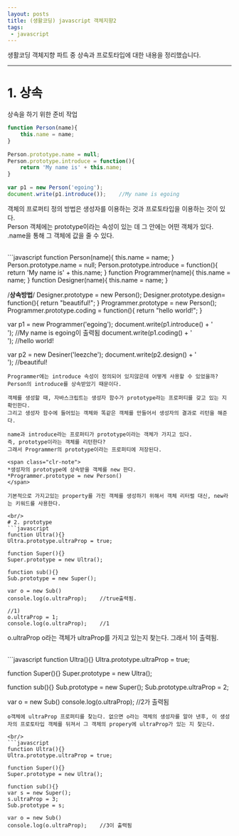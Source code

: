```yaml
---
layout: posts
title: (생활코딩) javascript 객체지향2
tags:
 - javascript
---
```


생활코딩 객체지향 파트 중 상속과 프로토타입에 대한 내용을 정리했습니다.

---

# 1. 상속

상속을 하기 위한 준비 작업
```javascript
function Person(name){ 
    this.name = name; 
} 
 
Person.prototype.name = null; 
Person.prototype.introduce = function(){ 
    return 'My name is' + this.name; 
} 
 
var p1 = new Person('egoing'); 
document.write(p1.introduce());    //My name is egoing
```
객체의 프로퍼티 정의 방법은 생성자를 이용하는 것과 프로토타입을 이용하는 것이 있다.    
Person 객체에는 prototype이라는 속성이 있는 데 그 안에는 어떤 객체가 있다.    
.name을 통해 그 객체에 값을 줄 수 있다.

<br/>
```javascript
function Person(name){ 
   this.name = name; 
}
Person.prototype.name = null; 
Person.prototype.introduce = function(){ 
    return 'My name is' + this.name; 
}
function Programmer(name){ 
    this.name = name; 
}
 function Designer(name){ 
    this.name = name; 
}
 
/**상속방법**/
Designer.prototype = new Person();
Designer.prototype.design= function(){
    return "beautiful!"; 
} 
Programmer.prototype = new Person(); 
Programmer.prototype.coding = function(){ 
    return "hello world!"; 
}
 
var p1 = new Programmer('egoing'); 
document.write(p1.introduce() + '<br/>');    //My name is egoing이 출력됨 
document.write(p1.coding() + '<br/>');    //hello world! 
 
var p2 = new Desiner('leezche'); 
document.write(p2.design() + '<br/>');    //beautiful!
```
Programmer에는 introduce 속성이 정의되어 있지않은데 어떻게 사용할 수 있었을까?    
Person의 introduce를 상속받았기 때문이다.

객체를 생성할 때, 자바스크립트는 생성자 함수가 prototype라는 프로퍼티를 갖고 있는 지 확인한다.    
그리고 생성자 함수에 들어있는 객체와 똑같은 객체를 만들어서 생성자의 결과로 리턴을 해준다.

name과 introduce라는 프로퍼티가 prototype이라는 객체가 가지고 있다.   
즉, prototype이라는 객체를 리턴한다?    
그래서 Programmer의 prototype이라는 프로퍼티에 저장된다.

<span class="clr-note">
*생성자의 prototype에 상속받을 객체를 new 한다.    
*Programmer.prototype = new Person()
</span>

기본적으로 가지고있는 property를 가진 객체를 생성하기 위해서 객체 리터럴 대신, new라는 키워드를 사용한다.

<br/>
# 2. prototype
```javascript
function Ultra(){} 
Ultra.prototype.ultraProp = true; 

function Super(){} 
Super.prototype = new Ultra(); 
 
function sub(){} 
Sub.prototype = new Super(); 
 
var o = new Sub() 
console.log(o.ultraProp);    //true출력됨. 
 
//1) 
o.ultraProp = 1; 
console.log(o.ultraProp);    //1
```
o.ultraProp o라는 객체가 ultraProp를 가지고 있는지 찾는다. 그래서 1이 출력됨.

<br/>
```javascript
function Ultra(){} 
Ultra.prototype.ultraProp = true; 
 
function Super(){} 
Super.prototype = new Ultra(); 
 
function sub(){} 
Sub.prototype = new Super(); 
Sub.prototype.ultraProp = 2; 
 
var o = new Sub() 
console.log(o.ultraProp);    //2가 출력됨
```
o객체에 ultraProp 프로퍼티를 찾는다. 없으면 o라는 객체의 생성자를 알아 낸후, 이 생성자의 프로토타입 객체를 뒤져서 그 객체의 propery에 ultraProp가 있는 지 찾는다.

<br/>
```javascript
function Ultra(){} 
Ultra.prototype.ultraProp = true; 
 
function Super(){} 
Super.prototype = new Ultra(); 
 
function sub(){} 
var s = new Super(); 
s.ultraProp = 3; 
Sub.prototype = s;  
 
var o = new Sub() 
console.log(o.ultraProp);    //3이 출력됨
```